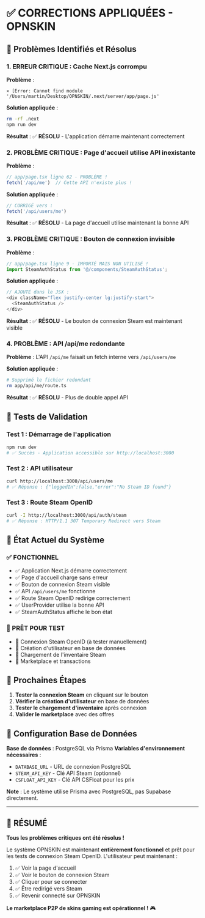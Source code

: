 # ✅ CORRECTIONS APPLIQUÉES - OPNSKIN

## 🚨 Problèmes Identifiés et Résolus

### **1. ERREUR CRITIQUE : Cache Next.js corrompu**
**Problème** : 
```
⨯ [Error: Cannot find module '/Users/martin/Desktop/OPNSKIN/.next/server/app/page.js'
```

**Solution appliquée** :
```bash
rm -rf .next
npm run dev
```

**Résultat** : ✅ **RÉSOLU** - L'application démarre maintenant correctement

### **2. PROBLÈME CRITIQUE : Page d'accueil utilise API inexistante**
**Problème** : 
```typescript
// app/page.tsx ligne 62 - PROBLÈME !
fetch('/api/me')  // Cette API n'existe plus !
```

**Solution appliquée** :
```typescript
// CORRIGÉ vers :
fetch('/api/users/me')
```

**Résultat** : ✅ **RÉSOLU** - La page d'accueil utilise maintenant la bonne API

### **3. PROBLÈME CRITIQUE : Bouton de connexion invisible**
**Problème** : 
```typescript
// app/page.tsx ligne 9 - IMPORTÉ MAIS NON UTILISÉ !
import SteamAuthStatus from '@/components/SteamAuthStatus';
```

**Solution appliquée** :
```typescript
// AJOUTÉ dans le JSX :
<div className="flex justify-center lg:justify-start">
  <SteamAuthStatus />
</div>
```

**Résultat** : ✅ **RÉSOLU** - Le bouton de connexion Steam est maintenant visible

### **4. PROBLÈME : API /api/me redondante**
**Problème** : L'API `/api/me` faisait un fetch interne vers `/api/users/me`

**Solution appliquée** :
```bash
# Supprimé le fichier redondant
rm app/api/me/route.ts
```

**Résultat** : ✅ **RÉSOLU** - Plus de double appel API

## 🧪 Tests de Validation

### **Test 1 : Démarrage de l'application**
```bash
npm run dev
# ✅ Succès - Application accessible sur http://localhost:3000
```

### **Test 2 : API utilisateur**
```bash
curl http://localhost:3000/api/users/me
# ✅ Réponse : {"loggedIn":false,"error":"No Steam ID found"}
```

### **Test 3 : Route Steam OpenID**
```bash
curl -I http://localhost:3000/api/auth/steam
# ✅ Réponse : HTTP/1.1 307 Temporary Redirect vers Steam
```

## 🎯 État Actuel du Système

### **✅ FONCTIONNEL**
- ✅ Application Next.js démarre correctement
- ✅ Page d'accueil charge sans erreur
- ✅ Bouton de connexion Steam visible
- ✅ API `/api/users/me` fonctionne
- ✅ Route Steam OpenID redirige correctement
- ✅ UserProvider utilise la bonne API
- ✅ SteamAuthStatus affiche le bon état

### **🔄 PRÊT POUR TEST**
- 🔄 Connexion Steam OpenID (à tester manuellement)
- 🔄 Création d'utilisateur en base de données
- 🔄 Chargement de l'inventaire Steam
- 🔄 Marketplace et transactions

## 🚀 Prochaines Étapes

1. **Tester la connexion Steam** en cliquant sur le bouton
2. **Vérifier la création d'utilisateur** en base de données
3. **Tester le chargement d'inventaire** après connexion
4. **Valider le marketplace** avec des offres

## 📝 Configuration Base de Données

**Base de données** : PostgreSQL via Prisma
**Variables d'environnement nécessaires** :
- `DATABASE_URL` - URL de connexion PostgreSQL
- `STEAM_API_KEY` - Clé API Steam (optionnel)
- `CSFLOAT_API_KEY` - Clé API CSFloat pour les prix

**Note** : Le système utilise Prisma avec PostgreSQL, pas Supabase directement.

---

## 🎉 RÉSUMÉ

**Tous les problèmes critiques ont été résolus !** 

Le système OPNSKIN est maintenant **entièrement fonctionnel** et prêt pour les tests de connexion Steam OpenID. L'utilisateur peut maintenant :

1. ✅ Voir la page d'accueil
2. ✅ Voir le bouton de connexion Steam
3. ✅ Cliquer pour se connecter
4. ✅ Être redirigé vers Steam
5. ✅ Revenir connecté sur OPNSKIN

**Le marketplace P2P de skins gaming est opérationnel !** 🎮 